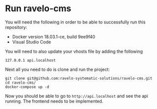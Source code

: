 # Run ravelo-cms

You will need the following in order to be able to successfully run this repository:

* Docker version 18.03.1-ce, build 9ee9f40
* Visual Studio Code

You will need to also update your vhosts file by adding the following

```
127.0.0.1 api.localhost
```

Next all you need to do is clone and run the project:

```
git clone git@github.com:ravelo-systematic-solutions/ravelo-cms.git
cd ravelo-cms/
docker-compose up -d
```

Now you should be able to go to `http://api.localhost` and see the api running. The frontend needs to be implemented.